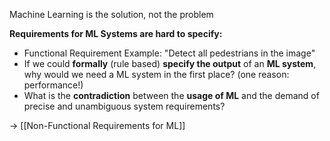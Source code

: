 Machine Learning is the solution, not the problem

**Requirements for ML Systems are hard to specify:**
- Functional Requirement Example: "Detect all pedestrians in the image"
- If we could **formally** (rule based) **specify the output** of an **ML system**, why would we need a ML system in the first place? (one reason: performance!)
- What is the **contradiction** between the **usage of ML** and the demand of precise and unambiguous system requirements?

-> [[Non-Functional Requirements for ML]]